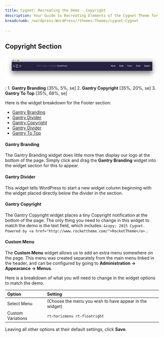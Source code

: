 ```yaml
---
title: Cygnet: Recreating the Demo - Copyright
description: Your Guide to Recreating Elements of the Cygnet Theme for WordPress
breadcrumb: /wordpress:WordPress/!themes:Themes/cygnet:Cygnet

---
```


Copyright Section
-----

![Copyright](assets/demo_15.jpeg)

:   1. **Gantry Branding** [35%, 5%, se]
    2. **Gantry Copyright** [35%, 20%, se]
    3. **Gantry To Top** [35%, 68%, se]

Here is the widget breakdown for the Footer section:

* [Gantry Branding](#gantry-branding)
* [Gantry Divider](#gantry-divider)
* [Gantry Copyright](#gantry-copyright)
* [Gantry Divider](#gantry-divider)
* [Gantry To Top](#gantry-to-top)

#### Gantry Branding

The Gantry Branding widget does little more than display our logo at the bottom of the page. Simply click and drag the **Gantry Branding** widget into the widget section for this to appear.

#### Gantry Divider

This widget tells WordPress to start a new widget column beginning with the widget placed directly below the divider in the section.

#### Gantry Copyright

The Gantry Copyright widget places a tiny Copyright notification at the bottom of the page. The only thing you need to change in this widget to match the demo is the text field, which includes: `&copy; 2015 Cygnet. Powered by <a href="http://www.rockettheme.com/">RocketTheme</a>.`.

#### Custom Menu

The **Custom Menu** widget allows us to add an extra menu somewhere on the page. This menu was created separately from the main menu linked in the header, and can be configured by going to **Administration -> Appearance -> Menus**.

Here is a breakdown of what you will need to change in the widget options to match the demo.

| Option            | Setting                                                 |
| :---------------- | :------------------------------------------------------ |
| Select Menu       | (Choose the menu you wish to have appear in the widget) |
| Custom Variations | `rt-horizmenu rt-floatright`                            |

Leaving all other options at their default settings, click **Save**.

